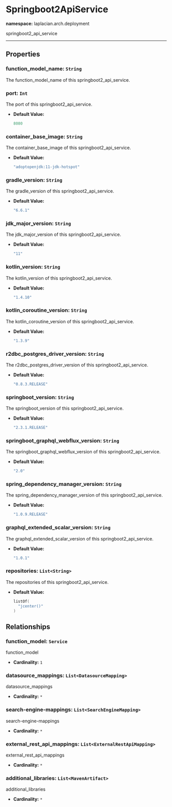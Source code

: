 # **Springboot2ApiService**
**namespace:** laplacian.arch.deployment

springboot2_api_service



---

## Properties

### function_model_name: `String`
The function_model_name of this springboot2_api_service.

### port: `Int`
The port of this springboot2_api_service.
- **Default Value:**
  ```kotlin
  8080
  ```

### container_base_image: `String`
The container_base_image of this springboot2_api_service.
- **Default Value:**
  ```kotlin
  "adoptopenjdk:11-jdk-hotspot"
  ```

### gradle_version: `String`
The gradle_version of this springboot2_api_service.
- **Default Value:**
  ```kotlin
  "6.6.1"
  ```

### jdk_major_version: `String`
The jdk_major_version of this springboot2_api_service.
- **Default Value:**
  ```kotlin
  "11"
  ```

### kotlin_version: `String`
The kotlin_version of this springboot2_api_service.
- **Default Value:**
  ```kotlin
  "1.4.10"
  ```

### kotlin_coroutine_version: `String`
The kotlin_coroutine_version of this springboot2_api_service.
- **Default Value:**
  ```kotlin
  "1.3.9"
  ```

### r2dbc_postgres_driver_version: `String`
The r2dbc_postgres_driver_version of this springboot2_api_service.
- **Default Value:**
  ```kotlin
  "0.8.3.RELEASE"
  ```

### springboot_version: `String`
The springboot_version of this springboot2_api_service.
- **Default Value:**
  ```kotlin
  "2.3.1.RELEASE"
  ```

### springboot_graphql_webflux_version: `String`
The springboot_graphql_webflux_version of this springboot2_api_service.
- **Default Value:**
  ```kotlin
  "2.0"
  ```

### spring_dependency_manager_version: `String`
The spring_dependency_manager_version of this springboot2_api_service.
- **Default Value:**
  ```kotlin
  "1.0.9.RELEASE"
  ```

### graphql_extended_scalar_version: `String`
The graphql_extended_scalar_version of this springboot2_api_service.
- **Default Value:**
  ```kotlin
  "1.0.1"
  ```

### repositories: `List<String>`
The repositories of this springboot2_api_service.
- **Default Value:**
  ```kotlin
  listOf(
    "jcenter()"
  )
  ```

## Relationships

### function_model: `Service`
function_model
- **Cardinality:** `1`

### datasource_mappings: `List<DatasourceMapping>`
datasource_mappings
- **Cardinality:** `*`

### search-engine-mappings: `List<SearchEngineMapping>`
search-engine-mappings
- **Cardinality:** `*`

### external_rest_api_mappings: `List<ExternalRestApiMapping>`
external_rest_api_mappings
- **Cardinality:** `*`

### additional_libraries: `List<MavenArtifact>`
additional_libraries
- **Cardinality:** `*`